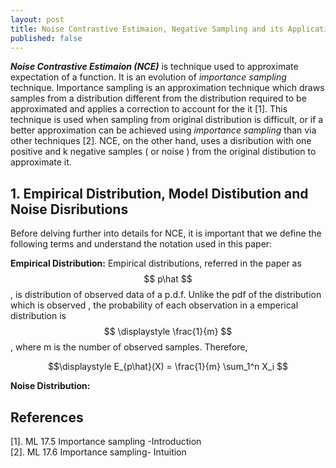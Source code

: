 ```yaml
---
layout: post
title: Noise Contrastive Estimaion, Negative Sampling and its Application to Graph Learning
published: false  
---
```


***Noise Contrastive Estimaion (NCE)*** is technique used to approximate expectation of a function. It is an evolution of *importance sampling* technique. Importance sampling is an approximation technique which draws samples from a distribution different from the distribution required to be approximated and applies a correction to account for the it [1]. This technique is used when sampling from original distribution is difficult, or if a better approximation can be achieved using *importance sampling* than via  other techniques [2]. NCE, on the other hand, uses a disribution with one positive and k negative samples ( or noise ) from the original distibution to approximate it.   

## 1. Empirical Distribution, Model Distibution and Noise Disributions
Before delving further into details for NCE, it is important that we define the following terms and understand the notation used in this paper:  
  
**Empirical Distribution:** Empirical distributions, referred in the paper as $$ p\hat $$, is distribution of observed data of a p.d.f. Unlike the pdf of the distribution which is observed , the probability of each observation in a emperical distribution is $$ \displaystyle \frac{1}{m} $$, where m is the number of observed samples. Therefore,  

$$\displaystyle E_{p\hat}(X) = \frac{1}{m} \sum_1^n X_i $$  
  
**Noise Distribution:**  


## References  
[1]. ML 17.5 Importance sampling -Introduction  
[2]. ML 17.6 Importance sampling- Intuition  
